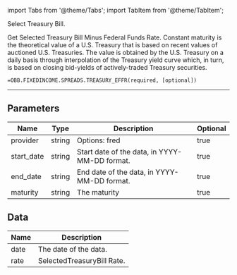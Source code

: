 <!-- markdownlint-disable MD012 MD031 MD033 -->

import Tabs from '@theme/Tabs';
import TabItem from '@theme/TabItem';

Select Treasury Bill.

Get Selected Treasury Bill Minus Federal Funds Rate.
Constant maturity is the theoretical value of a U.S. Treasury that is based on recent values of
auctioned U.S. Treasuries.
The value is obtained by the U.S. Treasury on a daily basis through interpolation of the Treasury
yield curve which, in turn, is based on closing bid-yields of actively-traded Treasury securities.

```excel wordwrap
=OBB.FIXEDINCOME.SPREADS.TREASURY_EFFR(required, [optional])
```

---

## Parameters

| Name | Type | Description | Optional |
| ---- | ---- | ----------- | -------- |
| provider | string | Options: fred | true |
| start_date | string | Start date of the data, in YYYY-MM-DD format. | true |
| end_date | string | End date of the data, in YYYY-MM-DD format. | true |
| maturity | string | The maturity | true |

## Data

| Name | Description |
| ---- | ----------- |
| date | The date of the data.  |
| rate | SelectedTreasuryBill Rate.  |
